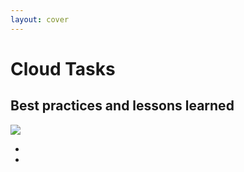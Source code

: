 ```yaml
---
layout: cover
---
```


<div class="flex flex-items-center gap-2xl">
  <div>
    <h1 class="">Cloud Tasks</h1>
    <h2>Best practices and lessons learned</h2>
  </div>
  <img src="/cloud-tasks-logo.png" class="w-40" />
</div>

- <Anchor href="https://cloud-tasks-devfest-milano-2023-slides.vercel.app/" text ="cloud-tasks-devfest-milano-2023-slides.vercel.app" />
- <Anchor href="https://github.com/jackdbd/cloud-tasks-devfest-milano-2023-slides" text ="jackdbd/cloud-tasks-devfest-milano-2023-slides" />

<!--
In this presentation we will talk about:

1. todo
2. todo
-->